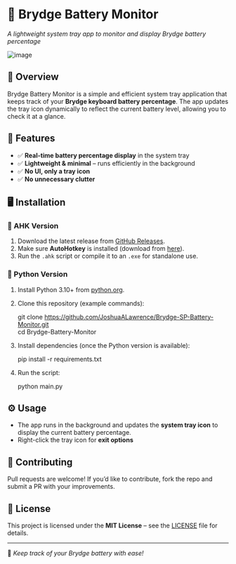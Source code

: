 # 📡 Brydge Battery Monitor
*A lightweight system tray app to monitor and display Brydge battery percentage*

![image](https://github.com/user-attachments/assets/9d18a24f-bd81-4b33-a612-a4159aebcc90)

## 🚀 Overview
Brydge Battery Monitor is a simple and efficient system tray application that keeps track of your **Brydge keyboard battery percentage**. The app updates the tray icon dynamically to reflect the current battery level, allowing you to check it at a glance.

## 🔧 Features
- ✅ **Real-time battery percentage display** in the system tray  
- ✅ **Lightweight & minimal** – runs efficiently in the background  
- ✅ **No UI, only a tray icon**  
- ✅ **No unnecessary clutter**  

## 🖥️ Installation

### 🔹 AHK Version
1. Download the latest release from [GitHub Releases](https://github.com/JoshuaALawrence/Brydge-Battery-Monitor/releases).
2. Make sure **AutoHotkey** is installed (download from [here](https://www.autohotkey.com/)).
3. Run the `.ahk` script or compile it to an `.exe` for standalone use.

### 🔹 Python Version
1. Install Python 3.10+ from [python.org](https://www.python.org/).
2. Clone this repository (example commands):
    
    git clone https://github.com/JoshuaALawrence/Brydge-SP-Battery-Monitor.git  
    cd Brydge-Battery-Monitor
    
3. Install dependencies (once the Python version is available):
    
    pip install -r requirements.txt
    
4. Run the script:
    
    python main.py
    

## ⚙️ Usage
- The app runs in the background and updates the **system tray icon** to display the current battery percentage.
- Right-click the tray icon for **exit options**

## 🤝 Contributing
Pull requests are welcome! If you’d like to contribute, fork the repo and submit a PR with your improvements.

## 📜 License
This project is licensed under the **MIT License** – see the [LICENSE](LICENSE) file for details.

---
🔋 *Keep track of your Brydge battery with ease!*
